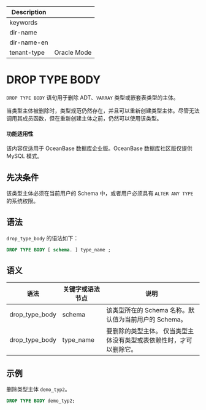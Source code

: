 | Description   |                 |
|---------------|-----------------|
| keywords      |                 |
| dir-name      |                 |
| dir-name-en   |                 |
| tenant-type   | Oracle Mode     |


# DROP TYPE BODY 

`DROP TYPE BODY` 语句用于删除 ADT、`VARRAY` 类型或嵌套表类型的主体。

当类型主体被删除时，类型规范仍然存在，并且可以重新创建类型主体。尽管无法调用其成员函数，但在重新创建主体之前，仍然可以使用该类型。

  <main id="notice" >
    <h4>功能适用性</h4>
    <p>该内容仅适用于 OceanBase 数据库企业版。OceanBase 数据库社区版仅提供 MySQL 模式。</p>
  </main>

先决条件 
-------------------------

该类型主体必须在当前用户的 Schema 中，或者用户必须具有 `ALTER ANY TYPE` 的系统权限。

语法 
-----------------------

`drop_type_body` 的语法如下：

```sql
DROP TYPE BODY [ schema. ] type_name ;
```



语义 
-----------------------



|       语法       | 关键字或语法节点  |                         说明                         |
|----------------|-----------|----------------------------------------------------|
| drop_type_body | schema    | 该类型所在的 Schema 名称。默认值为当前用户的 Schema。                 |
| drop_type_body | type_name | 要删除的类型主体。 仅当类型主体没有类型或表依赖性时，才可以删除它。 |



示例 
-----------------------

删除类型主体 `demo_typ2`。

```sql
DROP TYPE BODY demo_typ2;
```



